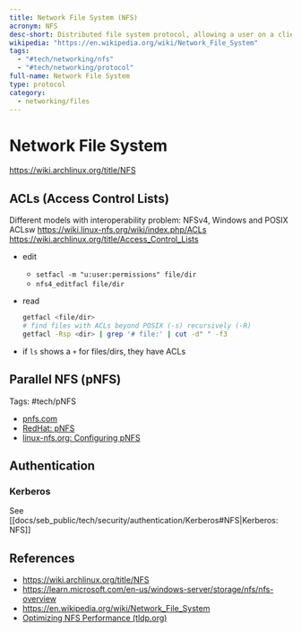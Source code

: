 ```yaml
---
title: Network File System (NFS)
acronym: NFS
desc-short: Distributed file system protocol, allowing a user on a client computer to access files over a computer network
wikipedia: "https://en.wikipedia.org/wiki/Network_File_System"
tags:
  - "#tech/networking/nfs"
  - "#tech/networking/protocol"
full-name: Network File System
type: protocol
category:
  - networking/files
---
```

# Network File System

<https://wiki.archlinux.org/title/NFS>

## ACLs (Access Control Lists)

Different models with interoperability problem: NFSv4, Windows and POSIX ACLsw
<https://wiki.linux-nfs.org/wiki/index.php/ACLs>
<https://wiki.archlinux.org/title/Access_Control_Lists>

- edit
    - `setfacl -m "u:user:permissions" file/dir`
    - `nfs4_editfacl file/dir`
- read

    ```bash
    getfacl <file/dir>
    # find files with ACLs beyond POSIX (-s) recursively (-R)
    getfacl -Rsp <dir> | grep '# file:' | cut -d" " -f3
    ```

- if `ls` shows a `+` for files/dirs, they have ACLs

## Parallel NFS (pNFS)

Tags: #tech/pNFS

- [pnfs.com](http://www.pnfs.com/)
- [RedHat: pNFS](https://access.redhat.com/documentation/en-us/red_hat_enterprise_linux/7/html/storage_administration_guide/nfs-pnfs)
- [linux-nfs.org: Configuring pNFS](https://wiki.linux-nfs.org/wiki/index.php/Configuring_pNFS/spnfsd)

## Authentication

### Kerberos

See [[docs/seb_public/tech/security/authentication/Kerberos#NFS|Kerberos: NFS]]


## References

- <https://wiki.archlinux.org/title/NFS>
- <https://learn.microsoft.com/en-us/windows-server/storage/nfs/nfs-overview>
- <https://en.wikipedia.org/wiki/Network_File_System>
- [Optimizing NFS Performance (tldp.org)](https://tldp.org/HOWTO/NFS-HOWTO/performance.html)

